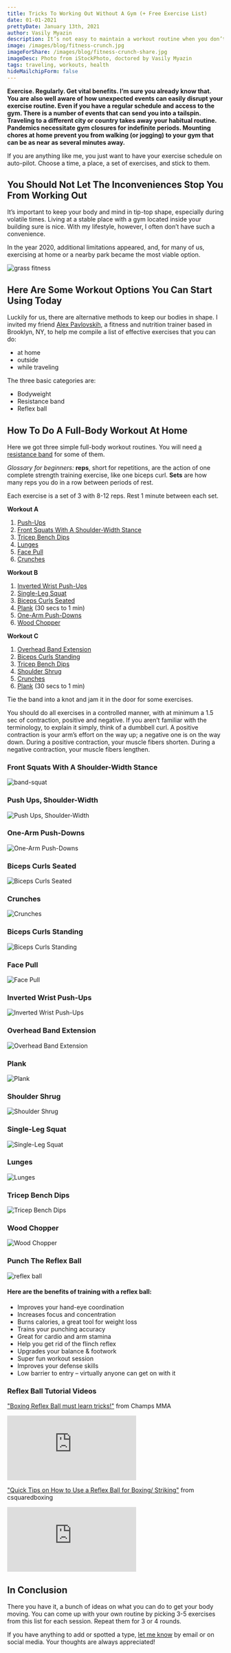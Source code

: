 ```yaml
---
title: Tricks To Working Out Without A Gym (+ Free Exercise List)
date: 01-01-2021
prettyDate: January 13th, 2021
author: Vasily Myazin
description: It’s not easy to maintain a workout routine when you don’t have stable access to a gym. There are good ways to keep your body in shape even during traveling and pandemics.
image: /images/blog/fitness-crunch.jpg
imageForShare: /images/blog/fitness-crunch-share.jpg
imageDesc: Photo from iStockPhoto, doctored by Vasily Myazin
tags: traveling, workouts, health
hideMailchipForm: false
---
```

**Exercise. Regularly. Get vital benefits. I’m sure you already know that. You are also well aware of how unexpected events can easily disrupt your exercise routine. Even if you have a regular schedule and access to the gym. There is a number of events that can send you into a tailspin. Traveling to a different city or country takes away your habitual routine. Pandemics necessitate gym closures for indefinite periods. Mounting chores at home prevent you from walking (or jogging) to your gym that can be as near as several minutes away.**

If you are anything like me, you just want to have your exercise schedule on auto-pilot. Choose a time, a place, a set of exercises, and stick to them.

## You Should Not Let The Inconveniences Stop You From Working Out

It’s important to keep your body and mind in tip-top shape, especially during volatile times. Living at a stable place with a gym located inside your building sure is nice. With my lifestyle, however, I often don’t have such a convenience.

In the year 2020, additional limitations appeared, and, for many of us, exercising at home or a nearby park became the most viable option. 

![grass fitness](/images/blog/grass-fitness.jpg)
## Here Are Some Workout Options You Can Start Using Today

Luckily for us, there are alternative methods to keep our bodies in shape. I invited my friend [Alex Pavlovskih](https://www.instagram.com/janrisfitness/), a fitness and nutrition trainer based in Brooklyn, NY, to help me compile a list of effective exercises that you can do:

* at home
* outside
* while traveling

The three basic categories are:

* Bodyweight
* Resistance band
* Reflex ball

## How To Do A Full-Body Workout At Home

Here we got three simple full-body workout routines. You will need [a resistance band](https://www.amazon.com/gp/product/B0827XBXGH/ref=ppx_yo_dt_b_search_asin_title?ie=UTF8&psc=1) for some of them.

*Glossary for beginners:* **reps**, short for repetitions, are the action of one complete strength training exercise, like one biceps curl. **Sets** are how many reps you do in a row between periods of rest. 

Each exercise is a set of 3 with 8-12 reps. Rest 1 minute between each set.

**Workout A**

1. [Push-Ups](#pushups) 
2. [Front Squats With A Shoulder-Width Stance](#band-squat)
3. [Tricep Bench Dips](#tricep-bench)
4. [Lunges](#lunges)
5. [Face Pull](#face-pull)
6. [Crunches](#crunches)

**Workout B**

1. [Inverted Wrist Push-Ups](#inverted-wrist-push-ups)
2. [Single-Leg Squat](#single-leg-squat)
3. [Biceps Curls Seated](#curl-seated)
4. [Plank](#plank) (30 secs to 1 min)
5. [One-Arm Push-Downs](#arm-push-down)
6. [Wood Chopper](#wood-chopper)

**Workout C**

1. [Overhead Band Extension](#overhead-extension)
2. [Biceps Curls Standing](#curl-standing)
3. [Tricep Bench Dips](#tricep-bench)
4. [Shoulder Shrug](#shrug)
5. [Crunches](#crunches)
6. [Plank](#plank) (30 secs to 1 min)

Tie the band into a knot and jam it in the door for some exercises.

You should do all exercises in a controlled manner, with at minimum a 1.5 sec of contraction, positive and negative. If you aren’t familiar with the terminology, to explain it simply, think of a dumbbell curl. A positive contraction is your arm’s effort on the way up; a negative one is on the way down. During a positive contraction, your muscle fibers shorten. During a negative contraction, your muscle fibers lengthen.

<div id="band-squat"></div>

### Front Squats With A Shoulder-Width Stance

![band-squat](/images/blog/fitness/band-squat-1-2.png)

<div id="pushups"></div>

### Push Ups, Shoulder-Width

![Push Ups, Shoulder-Width](/images/blog/fitness/pushups-b1-b2.png)

<div id="arm-push-down"></div>

### One-Arm Push-Downs

![One-Arm Push-Downs](/images/blog/fitness/arm-push-down-1-2.png)

<div id="curl-seated"></div>

### Biceps Curls Seated

![Biceps Curls Seated](/images/blog/fitness/curl-seated-1-2.png)

<div id="crunches"></div>

### Crunches

![Crunches](/images/blog/fitness/crunches-1-2.png)

<div id="curl-standing"></div>

### Biceps Curls Standing

![Biceps Curls Standing](/images/blog/fitness/curl-standing-1-2.png)


<div id="face-pull"></div>

### Face Pull

![Face Pull](/images/blog/fitness/face-pull-1-2.png)

<div id="inverted-wrist-push-ups"></div>

### Inverted Wrist Push-Ups

![Inverted Wrist Push-Ups](/images/blog/fitness/inverted-wrist-push-ups-1-2.png)

<div id="overhead-extension"></div>

### Overhead Band Extension

![Overhead Band Extension](/images/blog/fitness/overhead-extension-1-2.png)

<div id="plank"></div>

### Plank

![Plank](/images/blog/fitness/plank.png)

<div id="shrug"></div>

### Shoulder Shrug

![Shoulder Shrug](/images/blog/fitness/shrug-1-2.png)

<div id="single-leg-squat"></div>

### Single-Leg Squat

![Single-Leg Squat](/images/blog/fitness/single-leg-squat-1-2.png)

<div id="lunges"></div>

### Lunges

![Lunges](/images/blog/fitness/lunges-1-2.png)

<div id="tricep-bench"></div>

### Tricep Bench Dips

![Tricep Bench Dips](/images/blog/fitness/tricep-bench-1-2.png)

<div id="wood-chopper"></div>

### Wood Chopper

![Wood Chopper](/images/blog/fitness/wood-chopper-1-2.png)

### Punch The Reflex Ball

![reflex ball](/images/blog/fitness/punch-reflex-ball.jpg)

#### Here are the benefits of training with a reflex ball:

* Improves your hand-eye coordination
* Increases focus and concentration
* Burns calories, a great tool for weight loss
* Trains your punching accuracy
* Great for cardio and arm stamina
* Help you get rid of the flinch reflex
* Upgrades your balance & footwork
* Super fun workout session
* Improves your defense skills
* Low barrier to entry – virtually anyone can get on with it

### Reflex Ball Tutorial Videos

["Boxing Reflex Ball must learn tricks!"](https://www.youtube.com/watch?v=3c61cXRD-r0) from Champs MMA

<p>
<iframe src="https://www.youtube.com/embed/3c61cXRD-r0" frameborder="0" allow="accelerometer; autoplay; clipboard-write; encrypted-media; gyroscope; picture-in-picture" allowfullscreen></iframe>
</p>

["Quick Tips on How to Use a Reflex Ball for Boxing/ Striking"](https://www.youtube.com/watch?v=DPpxIqe9E9w) from csquaredboxing

<p>
<iframe src="https://www.youtube.com/embed/DPpxIqe9E9w" frameborder="0" allow="accelerometer; autoplay; clipboard-write; encrypted-media; gyroscope; picture-in-picture" allowfullscreen></iframe>
</p>

## In Conclusion

There you have it, a bunch of ideas on what you can do to get your body moving. You can come up with your own routine by picking 3-5 exercises from this list for each session. Repeat them for 3 or 4 rounds.

If you have anything to add or spotted a type, [let me know](/contact) by email or on social media. Your thoughts are always appreciated!


